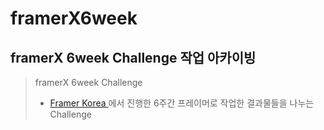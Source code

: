 # framerX6week

## framerX 6week Challenge 작업 아카이빙


> framerX 6week Challenge 
> - [ Framer Korea ](https://www.facebook.com/groups/framerkorea/) 에서 진행한 
6주간 프레이머로 작업한 결과물들을 나누는 Challenge 

